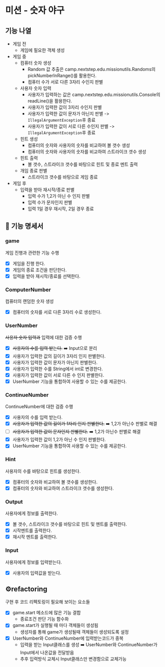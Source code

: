 # 미션 - 숫자 야구

## 기능 나열

- 게임 전
    - 게임에 필요한 객체 생성
- 게임 중
    - 컴퓨터 숫자 생성
        - Random 값 추출은 camp.nextstep.edu.missionutils.Randoms의 pickNumberInRange()를 활용한다.
        - 컴퓨터 수가 서로 다른 3자리 수인지 판별
    - 사용자 숫자 입력
        - 사용자가 입력하는 값은 camp.nextstep.edu.missionutils.Console의 readLine()을 활용한다.
        - 사용자가 입력한 값이 3자리 수인지 판별
        - 사용자가 입력한 값이 문자가 아닌지 판별 -> `IllegalArgumentException`후 종료
        - 사용자가 입력한 값이 서로 다른 수인지 판별 -> `IllegalArgumentException`후 종료
    - 힌트 생성
        - 컴퓨터의 숫자와 사용자의 숫자를 비교하여 볼 갯수 생성
        - 컴퓨터의 숫자와 사용자의 숫자를 비교하여 스트라이크 갯수 생성
    - 힌트 출력
        - 볼 갯수, 스트라이크 갯수를 바탕으로 힌트 및 종료 멘트 출력
    - 개임 종료 판별
        - 스트라이크 갯수를 바탕으로 게임 종료
- 게임 후
    - 입력을 받아 재시작/종료 판별
        - 입력 수가 1,2가 아닌 수 인지 판별
        - 입력 수가 문자인지 판별
        - 입력 1일 경우 재시작, 2일 경우 종료

## 📝 기능 명세서

### game

게임 진행과 관련한 기능 수행

- [X] 게임을 진행 한다.
- [X] 게임의 종료 조건을 판단한다.
- [X] 입력을 받아 재시작/종료를 선택한다.

### ComputerNumber

컴퓨터의 랜덤한 숫자 생성

- [X] 컴퓨터의 숫자를 서로 다른 3자리 수로 생성한다.

### UserNumber

~~사용자 숫자 입력과~~ 입력에 대한 검증 수행

- [X] ~~사용자의 수를 입력 받는다.~~ ➡️ Input으로 분리
- [X] 사용자가 입력한 값의 길이가 3자리 인지 판별한다.
- [X] 사용자가 입력한 값이 문자가 아닌지 판별한다.
- [X] 사용자가 입력한 수를 String에서 int로 변경한다.
- [X] 사용자가 입력한 값이 서로 다른 수 인지 판별한다.
- [X] UserNumber 기능을 통합하여 사용할 수 있는 수를 제공한다.

### ContinueNumber

ContinueNumber에 대한 검증 수행

- [X] 사용자의 수를 입력 받는다.
- [X] ~~사용자가 입력한 값의 길이가 1자리 인지 판별한다.~~ ➡️ 1,2가 아닌수 판별로 해결
- [ ] ~~사용자가 입력한 값이 문자인지 판별한다.~~ ➡️ 1,2가 아닌수 판별로 해결
- [X] 사용자가 입력한 값이 1,2가 아닌 수 인지 판별한다.
- [X] UserNumber 기능을 통합하여 사용할 수 있는 수를 제공한다.

### Hint

사용자의 수를 바탕으로 힌트를 생성한다.

- [X] 컴퓨터의 숫자와 비교하여 볼 갯수를 생성한다.
- [X] 컴퓨터의 숫자와 비교하여 스트라이크 갯수를 생성한다.

### Output

사용자에게 정보를 출력한다.

- [X] 볼 갯수, 스트라이크 갯수를 바탕으로 힌트 및 멘트를 출력한다.
- [X] 시작멘트를 출력한다.
- [X] 재시작 멘트를 출력한다.

### Input

사용자에게 정보를 입력받는다.

- [X] 사용자의 입력값을 받는다.

## ⚙️refactoring

구현 후 코드 리펙토링이 필요해 보이는 요소들

- [X] game.start 메소드에 많은 기능 결합
    - 종료조건 판단 기능 함수화
- [X] game.start가 실행될 때 마다 객체들이 생성됨
    - 생성자를 통해 game가 생성될때 객체들이 생성되도록 설정
- [X] UserNumber와 ContinueNumber에 입력받는코드가 중복
    - 입력을 받는 Input클래스를 생성 ➡️ UserNumber와 ContinueNumber가 Input에서 나온값을 전달받음
    - 추후 입력방식 교체시 Input클래스만 변경함으로 교체가능